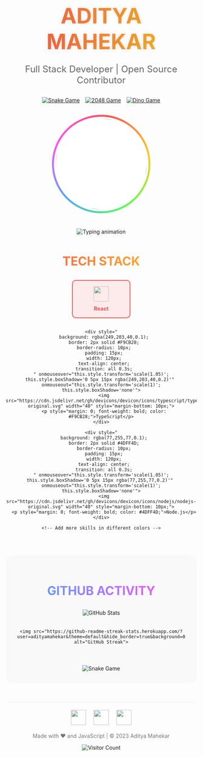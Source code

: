 <div align="center">
  
  <!-- DYNAMIC RGB HEADER -->
  <h1 style="
    font-size: 3.5rem;
    background: linear-gradient(90deg, #FF4D4D, #F9CB28, #4DFF4D, #4DA6FF, #FF4DFF);
    -webkit-background-clip: text;
    background-clip: text;
    color: transparent;
    text-shadow: 0 0 10px rgba(0,0,0,0.1);
    margin-bottom: 0;
    animation: rainbow 8s linear infinite;
    background-size: 400% 100%;
  ">ADITYA MAHEKAR</h1>
  <p style="font-size: 1.5rem; color: #666;">Full Stack Developer | Open Source Contributor</p>

  <!-- INTERACTIVE GAME LINKS -->
  <div style="display: flex; gap: 15px; justify-content: center; margin: 30px 0;">
    <a href="https://adityamahekar.github.io/snake-game" target="_blank">
      <img src="https://img.shields.io/badge/Play-Snake_Game-4CAF50?style=for-the-badge&logo=gamejolt&logoColor=white" alt="Snake Game">
    </a>
    <a href="https://adityamahekar.github.io/2048-game" target="_blank">
      <img src="https://img.shields.io/badge/Play-2048_Game-FF5722?style=for-the-badge&logo=gamejolt&logoColor=white" alt="2048 Game">
    </a>
    <a href="https://adityamahekar.github.io/dino-game" target="_blank">
      <img src="https://img.shields.io/badge/Play-Dino_Game-607D8B?style=for-the-badge&logo=gamejolt&logoColor=white" alt="Dino Game">
    </a>
  </div>

  <!-- ANIMATED PROFILE IMAGE -->
  <div style="
    width: 250px;
    height: 250px;
    border-radius: 50%;
    background: conic-gradient(#FF4D4D, #F9CB28, #4DFF4D, #4DA6FF, #FF4DFF, #FF4D4D);
    padding: 5px;
    animation: spin 3s linear infinite;
    margin: 20px auto;
  ">
    <div style="
      width: 100%;
      height: 100%;
      border-radius: 50%;
      background: white;
      display: flex;
      align-items: center;
      justify-content: center;
      overflow: hidden;
    ">
      <img src="https://i.postimg.cc/MZNc6rc8/download-removebg-preview.png" height="240" style="border-radius: 50%; object-fit: cover;">
    </div>
  </div>

  <!-- LIVE CODING ANIMATION -->
  <div style="margin: 40px 0;">
    <img src="https://github-readme-typing-svg.demolab.com?font=Fira+Code&weight=600&size=24&duration=3000&pause=500&color=FF4D4D&background=FFFFFF00&center=true&vCenter=true&width=600&lines=console.log(%22Hello%2C%20World!%22);+%2F%2F+TypeScript;+const+dev+%3D+new+Developer(%22Aditya%22);+dev.code()%3B;+%2F%2F+React+Components;+%3CApp+%2F%3E" alt="Typing animation">
  </div>

</div>

<!-- COLORFUL SKILLS SECTION -->
<div align="center" style="margin: 50px 0;">
  <h2 style="
    font-size: 2rem;
    background: linear-gradient(90deg, #FF4D4D, #F9CB28);
    -webkit-background-clip: text;
    background-clip: text;
    color: transparent;
    margin-bottom: 30px;
  ">TECH STACK</h2>
  
  <div style="display: flex; flex-wrap: wrap; justify-content: center; gap: 15px; max-width: 800px; margin: 0 auto;">
    <div style="
      background: rgba(255,77,77,0.1);
      border: 2px solid #FF4D4D;
      border-radius: 10px;
      padding: 15px;
      width: 120px;
      text-align: center;
      transition: all 0.3s;
    " onmouseover="this.style.transform='scale(1.05)'; this.style.boxShadow='0 5px 15px rgba(255,77,77,0.2)'" 
    onmouseout="this.style.transform='scale(1)'; this.style.boxShadow='none'">
      <img src="https://cdn.jsdelivr.net/gh/devicons/devicon/icons/react/react-original.svg" width="40" style="margin-bottom: 10px;">
      <p style="margin: 0; font-weight: bold; color: #FF4D4D;">React</p>
    </div>
    
    <div style="
      background: rgba(249,203,40,0.1);
      border: 2px solid #F9CB28;
      border-radius: 10px;
      padding: 15px;
      width: 120px;
      text-align: center;
      transition: all 0.3s;
    " onmouseover="this.style.transform='scale(1.05)'; this.style.boxShadow='0 5px 15px rgba(249,203,40,0.2)'" 
    onmouseout="this.style.transform='scale(1)'; this.style.boxShadow='none'">
      <img src="https://cdn.jsdelivr.net/gh/devicons/devicon/icons/typescript/typescript-original.svg" width="40" style="margin-bottom: 10px;">
      <p style="margin: 0; font-weight: bold; color: #F9CB28;">TypeScript</p>
    </div>
    
    <div style="
      background: rgba(77,255,77,0.1);
      border: 2px solid #4DFF4D;
      border-radius: 10px;
      padding: 15px;
      width: 120px;
      text-align: center;
      transition: all 0.3s;
    " onmouseover="this.style.transform='scale(1.05)'; this.style.boxShadow='0 5px 15px rgba(77,255,77,0.2)'" 
    onmouseout="this.style.transform='scale(1)'; this.style.boxShadow='none'">
      <img src="https://cdn.jsdelivr.net/gh/devicons/devicon/icons/nodejs/nodejs-original.svg" width="40" style="margin-bottom: 10px;">
      <p style="margin: 0; font-weight: bold; color: #4DFF4D;">Node.js</p>
    </div>
    
    <!-- Add more skills in different colors -->
  </div>
</div>

<!-- INTERACTIVE GITHUB STATS -->
<div align="center" style="margin: 50px 0; background: #f9f9f9; padding: 30px; border-radius: 20px;">
  <h2 style="
    font-size: 2rem;
    background: linear-gradient(90deg, #4DA6FF, #FF4DFF);
    -webkit-background-clip: text;
    background-clip: text;
    color: transparent;
    margin-bottom: 30px;
  ">GITHUB ACTIVITY</h2>
  
  <div style="display: flex; flex-wrap: wrap; justify-content: center; gap: 20px;">
    <img src="https://github-readme-stats.vercel.app/api?username=adityamahekar&show_icons=true&theme=default&hide_border=true&bg_color=00000000&title_color=4DA6FF&text_color=555&icon_color=FF4DFF" alt="GitHub Stats">
    
    <img src="https://github-readme-streak-stats.herokuapp.com/?user=adityamahekar&theme=default&hide_border=true&background=00000000&stroke=4DA6FF&ring=FF4DFF&fire=F9CB28&currStreakNum=555&sideNums=555&currStreakLabel=4DA6FF" alt="GitHub Streak">
  </div>
  
  <!-- SNAKE GAME EMBED -->
  <div style="margin-top: 40px;">
    <img src="https://raw.githubusercontent.com/adityamahekar/adityamahekar/output/github-contribution-grid-snake.svg" alt="Snake Game" style="max-width: 100%;">
  </div>
</div>

<!-- FOOTER WITH SOCIAL LINKS -->
<div align="center" style="margin-top: 50px; padding: 20px 0; border-top: 1px solid #eee;">
  <div style="display: flex; justify-content: center; gap: 20px;">
    <a href="https://www.linkedin.com/in/aditya-mahekar" target="_blank">
      <img src="https://img.icons8.com/color/48/000000/linkedin.png" width="40">
    </a>
    <a href="https://github.com/adityamahekar" target="_blank">
      <img src="https://img.icons8.com/color/48/000000/github--v1.png" width="40">
    </a>
    <a href="mailto:your-email@example.com">
      <img src="https://img.icons8.com/color/48/000000/gmail.png" width="40">
    </a>
  </div>
  
  <p style="margin-top: 20px; color: #777;">
    Made with ❤️ and JavaScript | © 2023 Aditya Mahekar
  </p>
  
  <!-- VISITOR COUNTER -->
  <img src="https://profile-counter.glitch.me/adityamahekar/count.svg" alt="Visitor Count">
</div>

<!-- CSS ANIMATIONS -->
<style>
  @keyframes rainbow {
    0% { background-position: 0% 50%; }
    50% { background-position: 100% 50%; }
    100% { background-position: 0% 50%; }
  }
  
  @keyframes spin {
    from { transform: rotate(0deg); }
    to { transform: rotate(360deg); }
  }
</style>
